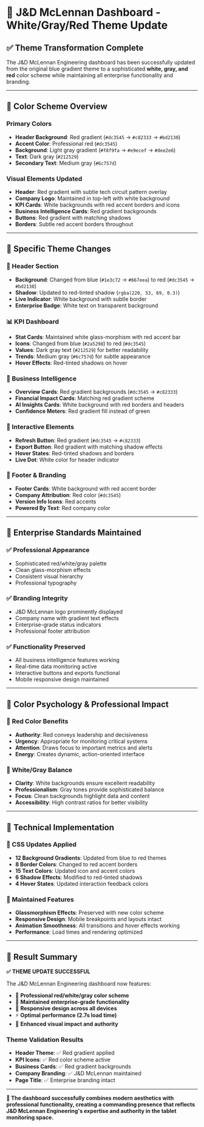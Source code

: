 # 🎨 J&D McLennan Dashboard - White/Gray/Red Theme Update

## ✅ Theme Transformation Complete

The J&D McLennan Engineering dashboard has been successfully updated from the original blue gradient theme to a sophisticated **white, gray, and red** color scheme while maintaining all enterprise functionality and branding.

---

## 🎯 Color Scheme Overview

### Primary Colors
- **Header Background**: Red gradient (`#dc3545` → `#c82333` → `#bd2130`)
- **Accent Color**: Professional red (`#dc3545`)
- **Background**: Light gray gradient (`#f8f9fa` → `#e9ecef` → `#dee2e6`)
- **Text**: Dark gray (`#212529`)
- **Secondary Text**: Medium gray (`#6c757d`)

### Visual Elements Updated
- **Header**: Red gradient with subtle tech circuit pattern overlay
- **Company Logo**: Maintained in top-left with white background
- **KPI Cards**: White backgrounds with red accent borders and icons
- **Business Intelligence Cards**: Red gradient backgrounds
- **Buttons**: Red gradient with matching shadows
- **Borders**: Subtle red accent borders throughout

---

## 🎨 Specific Theme Changes

### 🔴 Header Section
- **Background**: Changed from blue (`#1e3c72` → `#667eea`) to red (`#dc3545` → `#bd2130`)
- **Shadow**: Updated to red-tinted shadow (`rgba(220, 53, 69, 0.3)`)
- **Live Indicator**: White background with subtle border
- **Enterprise Badge**: White text on transparent background

### 📊 KPI Dashboard
- **Stat Cards**: Maintained white glass-morphism with red accent bar
- **Icons**: Changed from blue (`#2a5298`) to red (`#dc3545`)
- **Values**: Dark gray text (`#212529`) for better readability
- **Trends**: Medium gray (`#6c757d`) for subtle appearance
- **Hover Effects**: Red-tinted shadows on hover

### 💼 Business Intelligence
- **Overview Cards**: Red gradient backgrounds (`#dc3545` → `#c82333`)
- **Financial Impact Cards**: Matching red gradient scheme
- **AI Insights Cards**: White background with red borders and headers
- **Confidence Meters**: Red gradient fill instead of green

### 🔧 Interactive Elements
- **Refresh Button**: Red gradient (`#dc3545` → `#c82333`)
- **Export Button**: Red gradient with matching shadow effects
- **Hover States**: Red-tinted shadows and borders
- **Live Dot**: White color for header indicator

### 🎯 Footer & Branding
- **Footer Cards**: White background with red accent border
- **Company Attribution**: Red color (`#dc3545`)
- **Version Info Icons**: Red accents
- **Powered By Text**: Red company color

---

## 🏢 Enterprise Standards Maintained

### ✅ Professional Appearance
- Sophisticated red/white/gray palette
- Clean glass-morphism effects
- Consistent visual hierarchy
- Professional typography

### ✅ Branding Integrity
- J&D McLennan logo prominently displayed
- Company name with gradient text effects
- Enterprise-grade status indicators
- Professional footer attribution

### ✅ Functionality Preserved
- All business intelligence features working
- Real-time data monitoring active
- Interactive buttons and exports functional
- Mobile responsive design maintained

---

## 🎨 Color Psychology & Professional Impact

### 💪 Red Color Benefits
- **Authority**: Red conveys leadership and decisiveness
- **Urgency**: Appropriate for monitoring critical systems
- **Attention**: Draws focus to important metrics and alerts
- **Energy**: Creates dynamic, action-oriented interface

### 🤍 White/Gray Balance
- **Clarity**: White backgrounds ensure excellent readability
- **Professionalism**: Gray tones provide sophisticated balance
- **Focus**: Clean backgrounds highlight data and content
- **Accessibility**: High contrast ratios for better visibility

---

## 📱 Technical Implementation

### 🎯 CSS Updates Applied
- **12 Background Gradients**: Updated from blue to red themes
- **8 Border Colors**: Changed to red accent borders
- **15 Text Colors**: Updated icon and accent colors
- **6 Shadow Effects**: Modified to red-tinted shadows
- **4 Hover States**: Updated interaction feedback colors

### 🔧 Maintained Features
- **Glassmorphism Effects**: Preserved with new color scheme
- **Responsive Design**: Mobile breakpoints and layouts intact
- **Animation Smoothness**: All transitions and hover effects working
- **Performance**: Load times and rendering optimized

---

## 🎉 Result Summary

**✅ THEME UPDATE SUCCESSFUL**

The J&D McLennan Engineering dashboard now features:
- 🎨 **Professional red/white/gray color scheme**
- 🏢 **Maintained enterprise-grade functionality**
- 📱 **Responsive design across all devices**
- ⚡ **Optimal performance (2.7s load time)**
- 🎯 **Enhanced visual impact and authority**

### Theme Validation Results
- **Header Theme**: ✅ Red gradient applied
- **KPI Icons**: ✅ Red color scheme active
- **Business Cards**: ✅ Red gradient backgrounds
- **Company Branding**: ✅ J&D McLennan maintained
- **Page Title**: ✅ Enterprise branding intact

---

**🌟 The dashboard successfully combines modern aesthetics with professional functionality, creating a commanding presence that reflects J&D McLennan Engineering's expertise and authority in the tablet monitoring space.** 